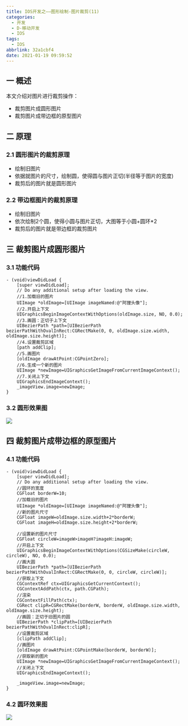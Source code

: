 ```yaml
---
title: IOS开发之——图形绘制-图片裁剪(11)
categories:
  - 开发
  - D-移动开发
  - IOS
tags:
  - IOS
abbrlink: 32a1cbf4
date: 2021-01-19 09:59:52
---
```

## 一 概述

本文介绍对图片进行裁剪操作：

* 裁剪图片成圆形图片
* 裁剪图片成带边框的原型图片

<!--more-->

## 二 原理

### 2.1 圆形图片的裁剪原理

* 绘制旧图片
* 依据就图片的尺寸，绘制圆，使得圆与图片正切(半径等于图片的宽度)
* 裁剪后的图片就是圆形图片

### 2.2 带边框图片的裁剪原理

* 绘制旧图片
* 依次绘制2个圆，使得小圆与图片正切，大图等于小圆+圆环*2
* 裁剪后的图片就是带边框的裁剪图片

## 三 裁剪图片成圆形图片

### 3.1 功能代码

```
- (void)viewDidLoad {
    [super viewDidLoad];
    // Do any additional setup after loading the view.
    //1.加载旧的图片
    UIImage *oldImage=[UIImage imageNamed:@"阿狸头像"];
    //2.开启上下文
    UIGraphicsBeginImageContextWithOptions(oldImage.size, NO, 0.0);
    //3.画圆：正切于上下文
    UIBezierPath *path=[UIBezierPath bezierPathWithOvalInRect:CGRectMake(0, 0, oldImage.size.width, oldImage.size.height)];
    //4.设置裁剪区域
    [path addClip];
    //5.画图片
    [oldImage drawAtPoint:CGPointZero];
    //6.生成一个新的图片
    UIImage *newImage=UIGraphicsGetImageFromCurrentImageContext();
    //7.关闭上下文
    UIGraphicsEndImageContext();
    _imageView.image=newImage;  
}
```

### 3.2 圆形效果图

![][1]

## 四 裁剪图片成带边框的原型图片

### 4.1 功能代码

```
- (void)viewDidLoad {
    [super viewDidLoad];
    // Do any additional setup after loading the view.
    //圆环的宽度
    CGFloat borderW=10;
    //加载旧的图片
    UIImage *oldImage=[UIImage imageNamed:@"阿狸头像"];
    //新的图片尺寸
    CGFloat imageW=oldImage.size.width+2*borderW;
    CGFloat imageH=oldImage.size.height+2*borderW;
    
    //设置新的图片尺寸
    CGFloat circleW=imageW>imageH?imageH:imageW;
    //开启上下文
    UIGraphicsBeginImageContextWithOptions(CGSizeMake(circleW, circleW), NO, 0.0);
    //画大圆
    UIBezierPath *path=[UIBezierPath bezierPathWithOvalInRect:CGRectMake(0, 0, circleW, circleW)];
    //获取上下文
    CGContextRef ctx=UIGraphicsGetCurrentContext();
    CGContextAddPath(ctx, path.CGPath);
    //渲染
    CGContextFillPath(ctx);
    CGRect clipR=CGRectMake(borderW, borderW, oldImage.size.width, oldImage.size.height);
    //画圆：正切于旧图片的圆
    UIBezierPath *clipPath=[UIBezierPath bezierPathWithOvalInRect:clipR];
    //设置裁剪区域
    [clipPath addClip];
    //画图片
    [oldImage drawAtPoint:CGPointMake(borderW, borderW)];
    //获取新的图片
    UIImage *newImage=UIGraphicsGetImageFromCurrentImageContext();
    //关闭上下文
    UIGraphicsEndImageContext();

    _imageView.image=newImage;  
}
```

### 4.2 圆环效果图
![][2]




[1]:https://fastly.jsdelivr.net/gh/PGzxc/CDN@master/blog-ios/ios-cut-circle-image.png
[2]:https://fastly.jsdelivr.net/gh/PGzxc/CDN@master/blog-ios/ios-cut-circle-circle-image.png

